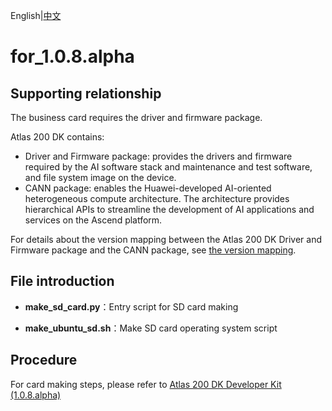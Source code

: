 English|[中文](Readme_cn.md)

# for_1.0.8.alpha

## Supporting relationship

The business card requires the driver and firmware package. 

Atlas 200 DK contains:

-   Driver and Firmware package: provides the drivers and firmware required by the AI software stack and maintenance and test software, and file system image on the device.
-   CANN package: enables the Huawei-developed AI-oriented heterogeneous compute architecture. The architecture provides hierarchical APIs to streamline the development of AI applications and services on the Ascend platform.  

For details about the version mapping between the Atlas 200 DK Driver and Firmware package and the CANN package, see [the version mapping](../Version_Mapping.md).

## File introduction

- **make_sd_card.py**：Entry script for SD card making

- **make_ubuntu_sd.sh**：Make SD card operating system script

## Procedure

For card making steps, please refer to [Atlas 200 DK Developer Kit (1.0.8.alpha)](https://support.huaweicloud.com/intl/en-us/dedg-A200dk_3000_c75/atlased_04_0013.html)